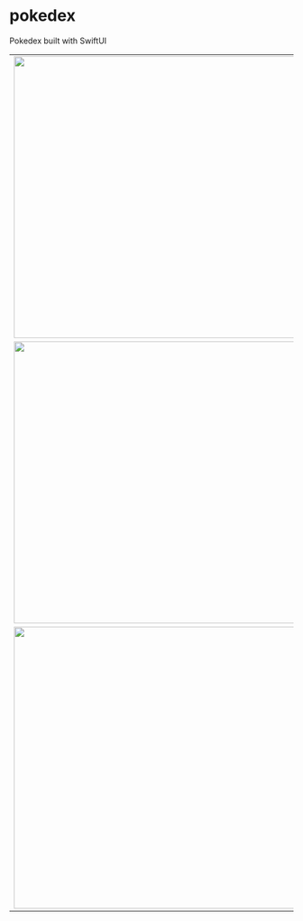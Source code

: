 # pokedex
Pokedex built with SwiftUI

<table>
  <tr>
    <td><image src= "https://mgill42.github.io/images/Pokedex/IMG_1946.PNG" width="500"></td>
    <td><image src= "https://mgill42.github.io/images/Pokedex/IMG_1947.PNG" width="500"></td>
  </tr>
   <tr>
    <td><image src= "https://mgill42.github.io/images/Pokedex/IMG_1948.PNG" width="500"></td>
    <td><image src= "https://mgill42.github.io/images/Pokedex/IMG_1949.PNG" width="500"></td>
  </tr>
  <tr>
    <td><image src= "https://mgill42.github.io/images/Pokedex/IMG_1950.PNG" width="500"></td>
    <td><image src= "https://mgill42.github.io/images/Pokedex/IMG_1951.PNG" width="500"></td>
  </tr>
</table>
